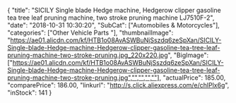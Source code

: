 {
	"title": "SICILY Single blade Hedge machine, Hedgerow clipper gasoline tea tree leaf pruning machine, two stroke pruning machine LJ7510F-2",
	"date": "2018-10-31 10:30:20",
	"SubCat": ["Automobiles & Motorcycles"],
	"categories": ["Other Vehicle Parts "],
	"thumbnailImage": "https://ae01.alicdn.com/kf/HTB1o08AvASWBuNjSszdq6zeSpXan/SICILY-Single-blade-Hedge-machine-Hedgerow-clipper-gasoline-tea-tree-leaf-pruning-machine-two-stroke-pruning.jpg_220x220.jpg",
	"BigImage": ["https://ae01.alicdn.com/kf/HTB1o08AvASWBuNjSszdq6zeSpXan/SICILY-Single-blade-Hedge-machine-Hedgerow-clipper-gasoline-tea-tree-leaf-pruning-machine-two-stroke-pruning.jpg","","","",""],
	"actualPrice": 185.00,
	"comparePrice": 186.00,
	"linkurl": "http://s.click.aliexpress.com/e/chlPlx6g",
	"inStock": 141
}
